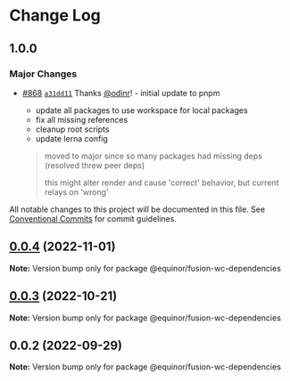# Change Log

## 1.0.0

### Major Changes

- [#868](https://github.com/equinor/fusion-web-components/pull/868) [`a31dd11`](https://github.com/equinor/fusion-web-components/commit/a31dd11a7b8f5515cc62344849b2ce765861267a) Thanks [@odinr](https://github.com/odinr)! - initial update to pnpm

  - update all packages to use workspace for local packages
  - fix all missing references
  - cleanup root scripts
  - update lerna config

  > moved to major since so many packages had missing deps (resolved threw peer deps)
  >
  > this might alter render and cause 'correct' behavior, but current relays on 'wrong'

All notable changes to this project will be documented in this file.
See [Conventional Commits](https://conventionalcommits.org) for commit guidelines.

## [0.0.4](https://github.com/equinor/fusion-web-components/compare/@equinor/fusion-wc-dependencies@0.0.3...@equinor/fusion-wc-dependencies@0.0.4) (2022-11-01)

**Note:** Version bump only for package @equinor/fusion-wc-dependencies

## [0.0.3](https://github.com/equinor/fusion-web-components/compare/@equinor/fusion-wc-dependencies@0.0.2...@equinor/fusion-wc-dependencies@0.0.3) (2022-10-21)

**Note:** Version bump only for package @equinor/fusion-wc-dependencies

## 0.0.2 (2022-09-29)

**Note:** Version bump only for package @equinor/fusion-wc-dependencies
